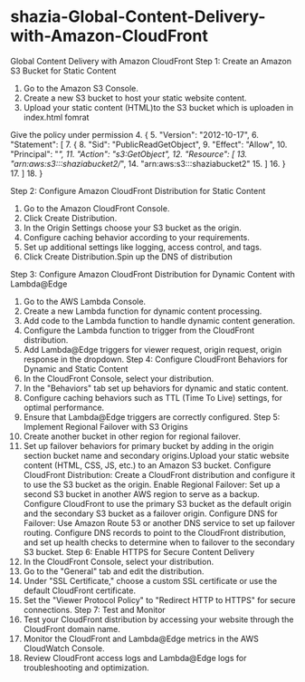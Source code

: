 # shazia-Global-Content-Delivery-with-Amazon-CloudFront
Global Content Delivery with Amazon CloudFront
Step 1: Create an Amazon S3 Bucket for Static Content
1.	Go to the Amazon S3 Console.
2.	Create a new S3 bucket to host your static website content.
3.	Upload your static content (HTML)to the S3 bucket which is uploaden in index.html fomrat

Give the policy under permission 
4.	{
5.	    "Version": "2012-10-17",
6.	    "Statement": [
7.	        {
8.	            "Sid": "PublicReadGetObject",
9.	            "Effect": "Allow",
10.	            "Principal": "*",
11.	            "Action": "s3:GetObject",
12.	            "Resource": [
13.	                "arn:aws:s3:::shaziabucket2/*",
14.	                "arn:aws:s3:::shaziabucket2"
15.	            ]
16.	        }
17.	    ]
18.	}

Step 2: Configure Amazon CloudFront Distribution for Static Content
1.	Go to the Amazon CloudFront Console.
2.	Click Create Distribution.
3.	In the Origin Settings choose your S3 bucket as the origin.
4.	Configure caching behavior according to your requirements.
5.	Set up additional settings like logging, access control, and tags.
6.	Click Create Distribution.Spin up the DNS of distribution

Step 3: Configure Amazon CloudFront Distribution for Dynamic Content with Lambda@Edge
1.	Go to the AWS Lambda Console.
2.	Create a new Lambda function for dynamic content processing.
3.	Add code to the Lambda function to handle dynamic content generation.
4.	Configure the Lambda function to trigger from the CloudFront distribution.
5.	Add Lambda@Edge triggers for viewer request, origin request, origin response in the dropdown.
Step 4: Configure CloudFront Behaviors for Dynamic and Static Content
1.	In the CloudFront Console, select your distribution.
2.	In the "Behaviors" tab set up behaviors for dynamic and static content.
3.	Configure caching behaviors such as TTL (Time To Live) settings, for optimal performance.
4.	Ensure that Lambda@Edge triggers are correctly configured.
Step 5: Implement Regional Failover with S3 Origins
1.	Create another bucket in other region for regional failover.
2.	Set up failover behaviors for primary bucket by adding in the origin section bucket name and secondary origins.Upload your static website content (HTML, CSS, JS, etc.) to an Amazon S3 bucket.
Configure CloudFront Distribution:
Create a CloudFront distribution and configure it to use the S3 bucket as the origin.
Enable Regional Failover:
Set up a second S3 bucket in another AWS region to serve as a backup.
Configure CloudFront to use the primary S3 bucket as the default origin and the secondary S3 bucket as a failover origin.
Configure DNS for Failover:
Use Amazon Route 53 or another DNS service to set up failover routing. Configure DNS records to point to the CloudFront distribution, and set up health checks to determine when to failover to the secondary S3 bucket.
Step 6: Enable HTTPS for Secure Content Delivery
1.	In the CloudFront Console, select your distribution.
2.	Go to the "General" tab and edit the distribution.
3.	Under "SSL Certificate," choose a custom SSL certificate or use the default CloudFront certificate.
4.	Set the "Viewer Protocol Policy" to "Redirect HTTP to HTTPS" for secure connections.
Step 7: Test and Monitor
1.	Test your CloudFront distribution by accessing your website through the CloudFront domain name.
2.	Monitor the CloudFront and Lambda@Edge metrics in the AWS CloudWatch Console.
3.	Review CloudFront access logs and Lambda@Edge logs for troubleshooting and optimization.
